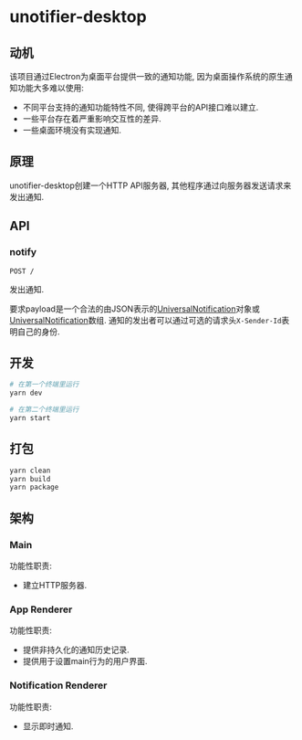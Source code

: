 # unotifier-desktop
## 动机
该项目通过Electron为桌面平台提供一致的通知功能, 因为桌面操作系统的原生通知功能大多难以使用:
- 不同平台支持的通知功能特性不同, 使得跨平台的API接口难以建立.
- 一些平台存在着严重影响交互性的差异.
- 一些桌面环境没有实现通知.

## 原理
unotifier-desktop创建一个HTTP API服务器, 其他程序通过向服务器发送请求来发出通知.

## API
### notify
`POST /`

发出通知.

要求payload是一个合法的由JSON表示的[UniversalNotification]对象或[UniversalNotification]数组.
通知的发出者可以通过可选的请求头`X-Sender-Id`表明自己的身份.

[UniversalNotification]: https://github.com/UniversalNotification/spec

## 开发
```sh
# 在第一个终端里运行
yarn dev

# 在第二个终端里运行
yarn start
```

## 打包
```sh
yarn clean
yarn build
yarn package
```

## 架构
### Main
功能性职责:
- 建立HTTP服务器.

### App Renderer
功能性职责:
- 提供非持久化的通知历史记录.
- 提供用于设置main行为的用户界面.

### Notification Renderer
功能性职责:
- 显示即时通知.
